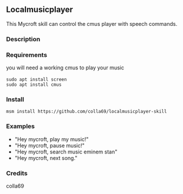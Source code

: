 ## Localmusicplayer

This Mycroft skill can control the cmus player with speech commands.

### Description


### Requirements
  you will need a working cmus to play your music <br/><br/>
    `sudo apt install screen`<br/>
    `sudo apt install cmus`<br/>
    
### Install
  `msm install https://github.com/colla69/localmusicplayer-skill`
  
### Examples
 - "Hey mycroft, play my music!"
 - "Hey mycroft, pause music!"
 - "Hey mycroft, search music eminem stan"
 - "Hey mycroft, next song."

### Credits
colla69


